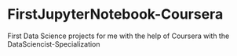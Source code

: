 # FirstJupyterNotebook-Coursera
First Data Science projects for me with the help of Coursera with the DataSciencist-Specialization
